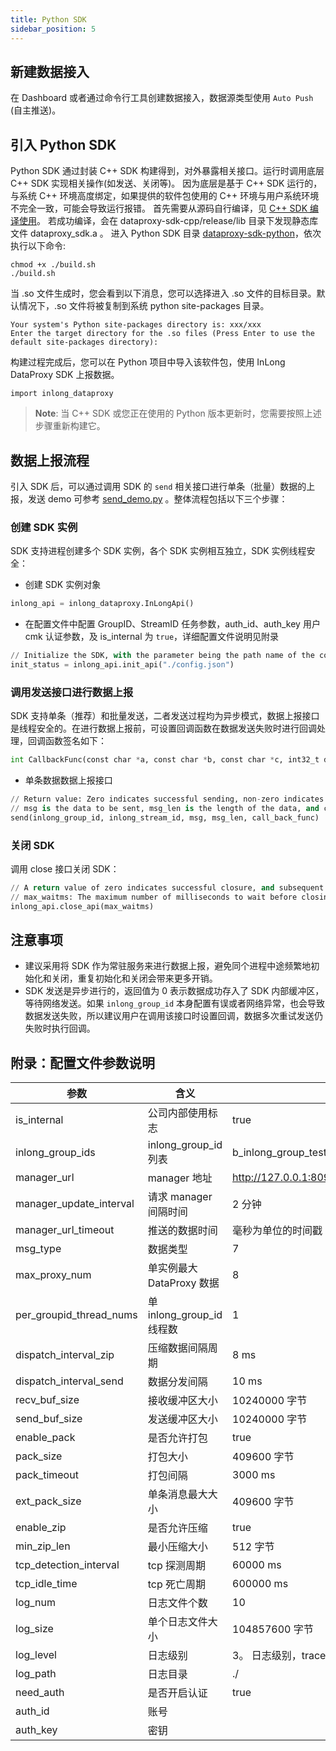 ```yaml
---
title: Python SDK
sidebar_position: 5
---
```


## 新建数据接入
在 Dashboard 或者通过命令行工具创建数据接入，数据源类型使用 `Auto Push` (自主推送)。

## 引入 Python SDK
 Python SDK 通过封装 C++ SDK 构建得到，对外暴露相关接口。运行时调用底层 C++ SDK 实现相关操作(如发送、关闭等)。
因为底层是基于 C++ SDK 运行的，与系统 C++ 环境高度绑定，如果提供的软件包使用的 C++ 环境与用户系统环境不完全一致，可能会导致运行报错。
首先需要从源码自行编译，见 [C++ SDK 编译使用](https://github.com/apache/inlong/tree/master/inlong-sdk/dataproxy-sdk-twins/dataproxy-sdk-cpp)。
若成功编译，会在 dataproxy-sdk-cpp/release/lib 目录下发现静态库文件 dataproxy_sdk.a 。
进入 Python SDK 目录 [dataproxy-sdk-python](https://github.com/apache/inlong/tree/master/inlong-sdk/dataproxy-sdk-twins/dataproxy-sdk-python)，依次执行以下命令:
```shell
chmod +x ./build.sh
./build.sh
```
当 .so 文件生成时，您会看到以下消息，您可以选择进入 .so 文件的目标目录。默认情况下，.so 文件将被复制到系统 python site-packages 目录。
```shell
Your system's Python site-packages directory is: xxx/xxx
Enter the target directory for the .so files (Press Enter to use the default site-packages directory):
```
构建过程完成后，您可以在 Python 项目中导入该软件包，使用 InLong DataProxy SDK 上报数据。
```shell
import inlong_dataproxy
```
> **Note**: 当 C++ SDK 或您正在使用的 Python 版本更新时，您需要按照上述步骤重新构建它。

## 数据上报流程
引入 SDK 后，可以通过调用 SDK 的 `send` 相关接口进行单条（批量）数据的上报，发送 demo 可参考 [send_demo.py](https://github.com/apache/inlong/tree/master/inlong-sdk/dataproxy-sdk-twins/dataproxy-sdk-python/demo) 。整体流程包括以下三个步骤：

### 创建 SDK 实例

 SDK 支持进程创建多个 SDK 实例，各个 SDK 实例相互独立，SDK 实例线程安全：
- 创建 SDK 实例对象

```python
inlong_api = inlong_dataproxy.InLongApi()
```
- 在配置文件中配置 GroupID、StreamID 任务参数，auth_id、auth_key 用户 cmk 认证参数，及 is_internal 为 `true`，详细配置文件说明见附录

```python
// Initialize the SDK, with the parameter being the path name of the configuration file; a return value of zero indicates successful initialization.
init_status = inlong_api.init_api("./config.json")
```
### 调用发送接口进行数据上报

 SDK 支持单条（推荐）和批量发送，二者发送过程均为异步模式，数据上报接口是线程安全的。在进行数据上报前，可设置回调函数在数据发送失败时进行回调处理，回调函数签名如下：
```python
int CallbackFunc(const char *a, const char *b, const char *c, int32_t d, const int64_t e, const char *f)
```
- 单条数据数据上报接口

```python
// Return value: Zero indicates successful sending, non-zero indicates failure. For specific exception return values, please refer to SDKInvalidResult in tc_api.h of the C++ SDK.
// msg is the data to be sent, msg_len is the length of the data, and call_back_func is the callback function (which can be set to None).
send(inlong_group_id, inlong_stream_id, msg, msg_len, call_back_func)
```
### 关闭 SDK

调用 close 接口关闭 SDK：
```python
// A return value of zero indicates successful closure, and subsequent data reporting will not be possible.
// max_waitms: The maximum number of milliseconds to wait before closing the SDK, waiting for the internal data sending of the SDK to complete.
inlong_api.close_api(max_waitms)
```
## 注意事项

- 建议采用将 SDK 作为常驻服务来进行数据上报，避免同个进程中途频繁地初始化和关闭，重复初始化和关闭会带来更多开销。
-  SDK 发送是异步进行的，返回值为 0 表示数据成功存入了 SDK 内部缓冲区，等待网络发送。如果 `inlong_group_id` 本身配置有误或者网络异常，也会导致数据发送失败，所以建议用户在调用该接口时设置回调，数据多次重试发送仍失败时执行回调。

## 附录：配置文件参数说明
|参数 |含义 |默认值 |
|----------|---------------------|------------------------------------------------------------------|
|is_internal |公司内部使用标志 |true |
|inlong_group_ids |inlong_group_id 列表 |b_inlong_group_test_01, b_inlong_group_test_02 |
|manager_url |manager 地址 |http://127.0.0.1:8099/inlong/manager/openapi/dataproxy/getIpList |
|manager_update_interval |请求 manager 间隔时间 |2 分钟 |
|manager_url_timeout |推送的数据时间 |毫秒为单位的时间戳 |
|msg_type |数据类型 |7 |
|max_proxy_num |单实例最大 DataProxy 数据 |8 |
|per_groupid_thread_nums |单 inlong_group_id 线程数 |1 |
|dispatch_interval_zip |压缩数据间隔周期 |8 ms |
|dispatch_interval_send |数据分发间隔 |10 ms |
|recv_buf_size |接收缓冲区大小 |10240000 字节 |
|send_buf_size |发送缓冲区大小 |10240000 字节 |
|enable_pack |是否允许打包 |true |
|pack_size |打包大小 |409600 字节 |
|pack_timeout |打包间隔 |3000 ms |
|ext_pack_size |单条消息最大大小 |409600 字节 |
|enable_zip |是否允许压缩 |true |
|min_zip_len |最小压缩大小 |512 字节 |
|tcp_detection_interval |tcp 探测周期 |60000 ms |
|tcp_idle_time |tcp 死亡周期 |600000 ms |
|log_num |日志文件个数 |10 |
|log_size |单个日志文件大小 |104857600 字节 |
|log_level |日志级别 |3。 日志级别，trace(4)>debug(3)>info(2)>warn(1)>error(0) |
|log_path |日志目录 |./ |
|need_auth |是否开启认证 |true |
|auth_id |账号 | |
|auth_key |密钥 | |